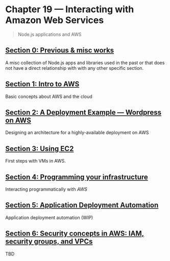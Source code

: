 # Chapter 19 &mdash; Interacting with Amazon Web Services
> Node.js applications and AWS

## [Section 0: Previous & misc works](00-previous-works)
A misc collection of Node.js apps and libraries used in the past or that does not have a direct relationship with with any other specific section.

## [Section 1: Intro to AWS](01-intro-to-aws)
Basic concepts about AWS and the cloud

## [Section 2: A Deployment Example &mdash; Wordpress on AWS](02-deploy-wordpress)
Designing an architecture for a highly-available deployment on AWS

## [Section 3: Using EC2](03-ec2)
First steps with VMs in AWS.

## [Section 4: Programming your infrastructure](04-programming-infra)
Interacting programmatically with *AWS*

## [Section 5: Application Deployment Automation](05-app-deployment-automation)
Application deployment automation (WIP)

## [Section 6: Security concepts in AWS: IAM, security groups, and VPCs](06-aws-security-iam-sg-vpcs)
TBD